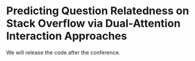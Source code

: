 # Predicting Question Relatedness on Stack Overflow via Dual-Attention Interaction Approaches

We will release the code after the conference.
